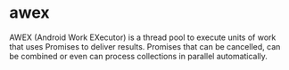 # awex
AWEX (Android Work EXecutor) is a thread pool to execute units of work that uses Promises to deliver results. Promises that can be cancelled, can be combined or even can process collections in parallel automatically.

